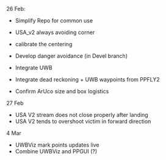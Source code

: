 
26 Feb:

- Simplify Repo for common use
- USA_v2 always avoiding corner
- calibrate the centering
- Develop danger avoidance (in Devel branch)

- Integrate UWB
- Integrate dead reckoning + UWB waypoints from PPFLY2

- Confirm ArUco size and box logistics


27 Feb

- USA V2 stream does not close properly after landing
- USA V2 tends to overshoot victim in forward direction


4 Mar
- UWBViz mark points updates live
- Combine UWBViz and PPGUI (?)